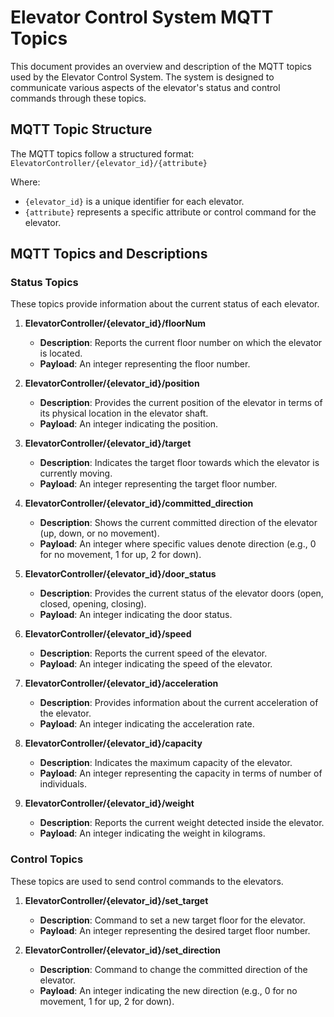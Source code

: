 # Elevator Control System MQTT Topics

This document provides an overview and description of the MQTT topics used by the Elevator Control System. The system is designed to communicate various aspects of the elevator's status and control commands through these topics.

## MQTT Topic Structure

The MQTT topics follow a structured format: `ElevatorController/{elevator_id}/{attribute}`

Where:
- `{elevator_id}` is a unique identifier for each elevator.
- `{attribute}` represents a specific attribute or control command for the elevator.

## MQTT Topics and Descriptions

### Status Topics

These topics provide information about the current status of each elevator.

1. **ElevatorController/{elevator_id}/floorNum**  
   - **Description**: Reports the current floor number on which the elevator is located.
   - **Payload**: An integer representing the floor number.

2. **ElevatorController/{elevator_id}/position**  
   - **Description**: Provides the current position of the elevator in terms of its physical location in the elevator shaft.
   - **Payload**: An integer indicating the position.

3. **ElevatorController/{elevator_id}/target**  
   - **Description**: Indicates the target floor towards which the elevator is currently moving.
   - **Payload**: An integer representing the target floor number.

4. **ElevatorController/{elevator_id}/committed_direction**  
   - **Description**: Shows the current committed direction of the elevator (up, down, or no movement).
   - **Payload**: An integer where specific values denote direction (e.g., 0 for no movement, 1 for up, 2 for down).

5. **ElevatorController/{elevator_id}/door_status**  
   - **Description**: Provides the current status of the elevator doors (open, closed, opening, closing).
   - **Payload**: An integer indicating the door status.

6. **ElevatorController/{elevator_id}/speed**  
   - **Description**: Reports the current speed of the elevator.
   - **Payload**: An integer indicating the speed of the elevator.

7. **ElevatorController/{elevator_id}/acceleration**  
   - **Description**: Provides information about the current acceleration of the elevator.
   - **Payload**: An integer indicating the acceleration rate.

8. **ElevatorController/{elevator_id}/capacity**  
   - **Description**: Indicates the maximum capacity of the elevator.
   - **Payload**: An integer representing the capacity in terms of number of individuals.

9. **ElevatorController/{elevator_id}/weight**  
   - **Description**: Reports the current weight detected inside the elevator.
   - **Payload**: An integer indicating the weight in kilograms.

### Control Topics

These topics are used to send control commands to the elevators.

1. **ElevatorController/{elevator_id}/set_target**  
   - **Description**: Command to set a new target floor for the elevator.
   - **Payload**: An integer representing the desired target floor number.

2. **ElevatorController/{elevator_id}/set_direction**  
   - **Description**: Command to change the committed direction of the elevator.
   - **Payload**: An integer indicating the new direction (e.g., 0 for no movement, 1 for up, 2 for down).

